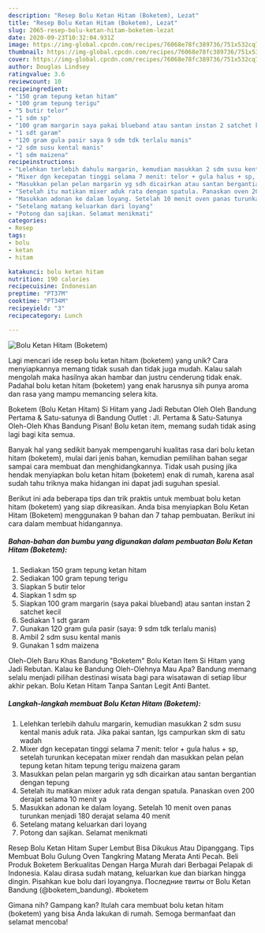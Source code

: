 ```yaml
---
description: "Resep Bolu Ketan Hitam (Boketem), Lezat"
title: "Resep Bolu Ketan Hitam (Boketem), Lezat"
slug: 2065-resep-bolu-ketan-hitam-boketem-lezat
date: 2020-09-23T10:32:04.931Z
image: https://img-global.cpcdn.com/recipes/76068e78fc389736/751x532cq70/bolu-ketan-hitam-boketem-foto-resep-utama.jpg
thumbnail: https://img-global.cpcdn.com/recipes/76068e78fc389736/751x532cq70/bolu-ketan-hitam-boketem-foto-resep-utama.jpg
cover: https://img-global.cpcdn.com/recipes/76068e78fc389736/751x532cq70/bolu-ketan-hitam-boketem-foto-resep-utama.jpg
author: Douglas Lindsey
ratingvalue: 3.6
reviewcount: 10
recipeingredient:
- "150 gram tepung ketan hitam"
- "100 gram tepung terigu"
- "5 butir telor"
- "1 sdm sp"
- "100 gram margarin saya pakai blueband atau santan instan 2 satchet kecil"
- "1 sdt garam"
- "120 gram gula pasir saya 9 sdm tdk terlalu manis"
- "2 sdm susu kental manis"
- "1 sdm maizena"
recipeinstructions:
- "Lelehkan terlebih dahulu margarin, kemudian masukkan 2 sdm susu kental manis aduk rata. Jika pakai santan, lgs campurkan skm di satu wadah"
- "Mixer dgn kecepatan tinggi selama 7 menit: telor + gula halus + sp, setelah turunkan kecepatan mixer rendah dan masukkan pelan pelan tepung ketan hitam tepung terigu maizena garam"
- "Masukkan pelan pelan margarin yg sdh dicairkan atau santan bergantian dengan tepung"
- "Setelah itu matikan mixer aduk rata dengan spatula. Panaskan oven 200 derajat selama 10 menit ya"
- "Masukkan adonan ke dalam loyang. Setelah 10 menit oven panas turunkan menjadi 180 derajat selama 40 menit"
- "Setelang matang keluarkan dari loyang"
- "Potong dan sajikan. Selamat menikmati"
categories:
- Resep
tags:
- bolu
- ketan
- hitam

katakunci: bolu ketan hitam 
nutrition: 190 calories
recipecuisine: Indonesian
preptime: "PT37M"
cooktime: "PT34M"
recipeyield: "3"
recipecategory: Lunch

---
```



![Bolu Ketan Hitam (Boketem)](https://img-global.cpcdn.com/recipes/76068e78fc389736/751x532cq70/bolu-ketan-hitam-boketem-foto-resep-utama.jpg)

Lagi mencari ide resep bolu ketan hitam (boketem) yang unik? Cara menyiapkannya memang tidak susah dan tidak juga mudah. Kalau salah mengolah maka hasilnya akan hambar dan justru cenderung tidak enak. Padahal bolu ketan hitam (boketem) yang enak harusnya sih punya aroma dan rasa yang mampu memancing selera kita.

Boketem (Bolu Ketan Hitam) Si Hitam yang Jadi Rebutan Oleh Oleh Bandung Pertama &amp; Satu-satunya di Bandung Outlet : Jl. Pertama &amp; Satu-Satunya Oleh-Oleh Khas Bandung Pisan! Bolu ketan item, memang sudah tidak asing lagi bagi kita semua.

Banyak hal yang sedikit banyak mempengaruhi kualitas rasa dari bolu ketan hitam (boketem), mulai dari jenis bahan, kemudian pemilihan bahan segar sampai cara membuat dan menghidangkannya. Tidak usah pusing jika hendak menyiapkan bolu ketan hitam (boketem) enak di rumah, karena asal sudah tahu triknya maka hidangan ini dapat jadi suguhan spesial.


Berikut ini ada beberapa tips dan trik praktis untuk membuat bolu ketan hitam (boketem) yang siap dikreasikan. Anda bisa menyiapkan Bolu Ketan Hitam (Boketem) menggunakan 9 bahan dan 7 tahap pembuatan. Berikut ini cara dalam membuat hidangannya.

<!--inarticleads1-->

##### Bahan-bahan dan bumbu yang digunakan dalam pembuatan Bolu Ketan Hitam (Boketem):

1. Sediakan 150 gram tepung ketan hitam
1. Sediakan 100 gram tepung terigu
1. Siapkan 5 butir telor
1. Siapkan 1 sdm sp
1. Siapkan 100 gram margarin (saya pakai blueband) atau santan instan 2 satchet kecil
1. Sediakan 1 sdt garam
1. Gunakan 120 gram gula pasir (saya: 9 sdm tdk terlalu manis)
1. Ambil 2 sdm susu kental manis
1. Gunakan 1 sdm maizena


Oleh-Oleh Baru Khas Bandung &#34;Boketem&#34; Bolu Ketan Item Si Hitam yang Jadi Rebutan. Kalau ke Bandung Oleh-Olehnya Mau Apa? Bandung memang selalu menjadi pilihan destinasi wisata bagi para wisatawan di setiap libur akhir pekan. Bolu Ketan Hitam Tanpa Santan Legit Anti Bantet. 

<!--inarticleads2-->

##### Langkah-langkah membuat Bolu Ketan Hitam (Boketem):

1. Lelehkan terlebih dahulu margarin, kemudian masukkan 2 sdm susu kental manis aduk rata. Jika pakai santan, lgs campurkan skm di satu wadah
1. Mixer dgn kecepatan tinggi selama 7 menit: telor + gula halus + sp, setelah turunkan kecepatan mixer rendah dan masukkan pelan pelan tepung ketan hitam tepung terigu maizena garam
1. Masukkan pelan pelan margarin yg sdh dicairkan atau santan bergantian dengan tepung
1. Setelah itu matikan mixer aduk rata dengan spatula. Panaskan oven 200 derajat selama 10 menit ya
1. Masukkan adonan ke dalam loyang. Setelah 10 menit oven panas turunkan menjadi 180 derajat selama 40 menit
1. Setelang matang keluarkan dari loyang
1. Potong dan sajikan. Selamat menikmati


Resep Bolu Ketan Hitam Super Lembut Bisa Dikukus Atau Dipanggang. Tips Membuat Bolu Gulung Oven Tangkring Matang Merata Anti Pecah. Beli Produk Boketem Berkualitas Dengan Harga Murah dari Berbagai Pelapak di Indonesia. Kalau dirasa sudah matang, keluarkan kue dan biarkan hingga dingin. Pisahkan kue bolu dari loyangnya. Последние твиты от Bolu Ketan Bandung (@boketem_bandung). #boketem 

Gimana nih? Gampang kan? Itulah cara membuat bolu ketan hitam (boketem) yang bisa Anda lakukan di rumah. Semoga bermanfaat dan selamat mencoba!
